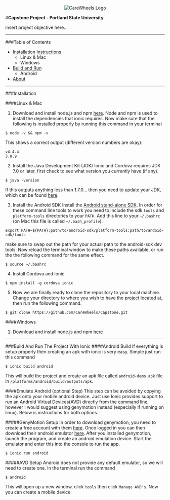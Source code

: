 <p align="center">
  <img src="http://carewheels.org/images/CareWheelsLogoName-FractalMandala-Trans-100x100.png" alt="CareWheels Logo"/>
</p>

#**Capstone Project - Portland State University**

insert project objective here...

___

###Table of Contents
- [Installation Instructions](#Installation)
    - Linux & Mac
    - Windows
- [Build and Run](#Build)
    - Android
- [About](#about)

___


###Installation

####Linux & Mac
1. Download and install node.js and npm [here](https://nodejs.org/en/download/). Node and npm is used to install
the dependencies that ionic requires. Now make sure that the following is installed properly by running this 
command in your terminal 
``` 
$ node -v && npm -v
```
This shows a correct output (different version numbers are okay):
```
v4.4.4
3.8.9
```

2. Install the Java Development Kit (JDK) 
Ionic and Cordova requires JDK 7.0 or later, first check to see what version you currently have (if any).
```
$ java -version
```
  
If this outputs anything less than 1.7.0... then you need to update your JDK, which can be found 
[here](http://www.oracle.com/technetwork/java/javase/downloads/jdk7-downloads-1880260.html). 
   
3. Install the Android SDK
Install the [Android stand-alone SDK](http://developer.android.com/sdk/installing/index.html?pkg=tools). In
order for these command line tools to work you need to include the sdk `tools` and `platform-tools` directories
to your `PATH`. Add this line to your `~/.bashrc` (on Mac this file is called `~/.bash_profile`).  
```
export PATH=${PATH}:path/to/android-sdk/platform-tools:path/to/andoid-sdk/tools
```
  
make sure to swap out the path for your actual path to the android-sdk dev tools. Now reload the terminal
window to make these paths available, or run the the following command for the same effect. 
```
$ source ~/.bashrc
```
   
4. Install Cordova and Ionic  
```
$ npm install -g cordova ionic
```
   
5. Now we are finally ready to clone the repository to your local machine. Change your directory to where you 
wish to have the project located at, then run the following command. 
```
$ git clone https://github.com/CareWheels/Capstone.git
```

####Windows
1. Download and install node.js and npm [here](https://nodejs.org/en/download/)

---

###Build And Run The Project With Ionic
####Android Build
If everything is setup properly then creating an apk with ionic is very easy. Simple just run this command
```
$ ionic build android
```
This will build the project and create an apk file called `android-demo.apk` file in
`/platforms/android/build/outputs/apk`.

####Emulate Android (optional Step)
This step can be avoided by copying the apk onto your mobile android device. Just use 
Ionic provides support to run an Android Virtual Devices(AVD) directly from the command line, however I would
suggest using genymotion instead (especially if running on linux). Below is instructions for both options.

#####GenyMotion Setup
In order to download genymotion, you need to create a free account with them 
[here](https://www.genymotion.com/account/create/). Once logged in you can then download their android emulator 
[here](https://www.genymotion.com/download/). After you installed genymotion, launch the program, and create an
android emulation device. Start the emulator and enter this into the console to run the app. 
```
$ ionic run android
```

#####AVD Setup
Android does not provide any default emulator, so we will need to create one. In the terminal run the command  
```
$ android
```
This will open up a new window, click `tools` then click `Manage AVD's`. Now you can create a mobile device

